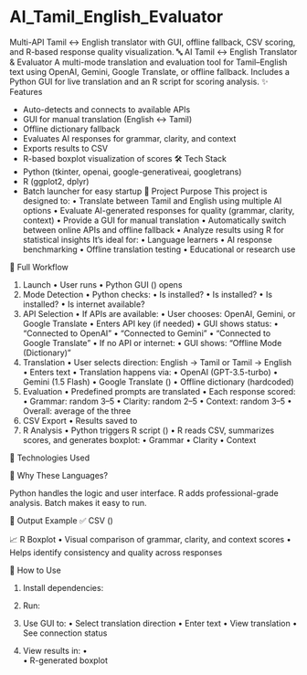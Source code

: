 # AI_Tamil_English_Evaluator
Multi-API Tamil ↔ English translator with GUI, offline fallback, CSV scoring, and R-based response quality visualization.
🔤 AI Tamil ↔ English Translator & Evaluator
A multi-mode translation and evaluation tool for Tamil–English text using OpenAI, Gemini, Google Translate, or offline fallback. Includes a Python GUI for live translation and an R script for scoring analysis.
✨ Features
- Auto-detects and connects to available APIs
- GUI for manual translation (English ↔ Tamil)
- Offline dictionary fallback
- Evaluates AI responses for grammar, clarity, and context
- Exports results to CSV
- R-based boxplot visualization of scores
🛠️ Tech Stack
- Python (tkinter, openai, google-generativeai, googletrans)
- R (ggplot2, dplyr)
- Batch launcher for easy startup
🧠 Project Purpose
This project is designed to:
• 	Translate between Tamil and English using multiple AI options
• 	Evaluate AI-generated responses for quality (grammar, clarity, context)
• 	Provide a GUI for manual translation
• 	Automatically switch between online APIs and offline fallback
• 	Analyze results using R for statistical insights
It’s ideal for:
• 	Language learners
• 	AI response benchmarking
• 	Offline translation testing
• 	Educational or research use

🔄 Full Workflow
1. Launch
• 	User runs 
• 	Python GUI () opens
2. Mode Detection
• 	Python checks:
• 	Is  installed?
• 	Is  installed?
• 	Is  installed?
• 	Is internet available?
3. API Selection
• 	If APIs are available:
• 	User chooses: OpenAI, Gemini, or Google Translate
• 	Enters API key (if needed)
• 	GUI shows status:
• 	“Connected to OpenAI”
• 	“Connected to Gemini”
• 	“Connected to Google Translate”
• 	If no API or internet:
• 	GUI shows: “Offline Mode (Dictionary)”
4. Translation
• 	User selects direction: English → Tamil or Tamil → English
• 	Enters text
• 	Translation happens via:
• 	OpenAI (GPT-3.5-turbo)
• 	Gemini (1.5 Flash)
• 	Google Translate ()
• 	Offline dictionary (hardcoded)
5. Evaluation
• 	Predefined prompts are translated
• 	Each response scored:
• 	Grammar: random 3–5
• 	Clarity: random 2–5
• 	Context: random 3–5
• 	Overall: average of the three
6. CSV Export
• 	Results saved to 
7. R Analysis
• 	Python triggers R script ()
• 	R reads CSV, summarizes scores, and generates boxplot:
• 	Grammar
• 	Clarity
• 	Context

🧰 Technologies Used


🧪 Why These Languages?

Python handles the logic and user interface. R adds professional-grade analysis. Batch makes it easy to run.

📁 Output Example
✅ CSV ()

📈 R Boxplot
• 	Visual comparison of grammar, clarity, and context scores
• 	Helps identify consistency and quality across responses

🧠 How to Use
1. 	Install dependencies:

2. 	Run:

3. 	Use GUI to:
• 	Select translation direction
• 	Enter text
• 	View translation
• 	See connection status
4. 	View results in:
• 	
• 	R-generated boxplot

